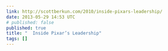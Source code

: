 ```yaml
---
link: http://scottberkun.com/2010/inside-pixars-leadership/
date: 2013-05-29 14:53 UTC
# published: false
published: true
title: "  Inside Pixar’s Leadership"
tags: []
---
```



